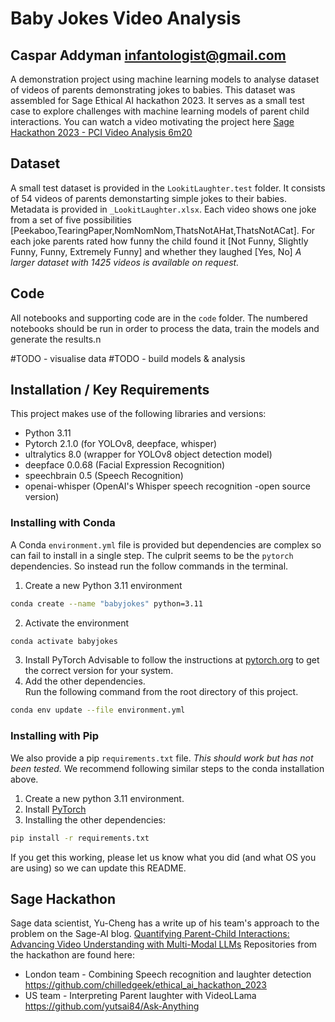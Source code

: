 # Baby Jokes Video Analysis

## Caspar Addyman <infantologist@gmail.com>

A demonstration project using machine learning models to analyse dataset of videos of parents demonstrating jokes to babies. This dataset was assembled for Sage Ethical AI hackathon 2023. It serves as a small test case to explore challenges with machine learning models of parent child interactions. You can watch a video motivating the project here [Sage Hackathon 2023 - PCI Video Analysis 6m20](https://www.youtube.com/watch?v=mt0Um-ZNbj4)

## Dataset

A small test dataset is provided in the `LookitLaughter.test` folder. It consists of 54 videos of parents demonstarting simple jokes to their babies. Metadata is provided in `_LookitLaughter.xlsx`. Each video shows one joke from a set of five possibilities [Peekaboo,TearingPaper,NomNomNom,ThatsNotAHat,ThatsNotACat]. For each joke parents rated how funny the child found it [Not Funny, Slightly Funny, Funny, Extremely Funny] and whether they laughed [Yes, No]
_A larger dataset with 1425 videos is available on request._

## Code

All notebooks and supporting code are in the `code` folder. The numbered notebooks should be run in order to process the data, train the models and generate the results.n

#TODO - visualise data
#TODO - build models & analysis

## Installation / Key Requirements

This project makes use of the following libraries and versions:

- Python 3.11
- Pytorch 2.1.0 (for YOLOv8, deepface, whisper)
- ultralytics 8.0 (wrapper for YOLOv8 object detection model)
- deepface 0.0.68 (Facial Expression Recognition)
- speechbrain 0.5 (Speech Recognition)
- openai-whisper (OpenAI's Whisper speech recognition -open source version)

### Installing with Conda

A Conda `environment.yml` file is provided but dependencies are complex so can fail to install in a single step.
The culprit seems to be the `pytorch` dependencies. So instead run the follow commands in the terminal.

1. Create a new Python 3.11 environment

```bash
conda create --name "babyjokes" python=3.11
```

2. Activate the environment

```bash
conda activate babyjokes
```

3. Install PyTorch
   Advisable to follow the instructions at [pytorch.org](https://pytorch.org/) to get the correct version for your system.
4. Add the other dependencies.  
   Run the following command from the root directory of this project.

```bash
conda env update --file environment.yml
```

### Installing with Pip

We also provide a pip `requirements.txt` file. _This should work but has not been tested._
We recommend following similar steps to the conda installation above.

1. Create a new python 3.11 environment.
2. Install [PyTorch](https://pytorch.org/get-started/locally/)
3. Installing the other dependencies:

```bash
pip install -r requirements.txt
```

If you get this working, please let us know what you did (and what OS you are using) so we can update this README.

## Sage Hackathon

Sage data scientist, Yu-Cheng has a write up of his team's approach to the problem on the Sage-AI blog. [Quantifying Parent-Child Interactions: Advancing Video Understanding with Multi-Modal LLMs](https://medium.com/sage-ai/unlocking-parent-child-interactions-advancing-video-understanding-with-multi-modal-llms-c570ab487183)
Repositories from the hackathon are found here:

- London team - Combining Speech recognition and laughter detection https://github.com/chilledgeek/ethical_ai_hackathon_2023
- US team - Interpreting Parent laughter with VideoLLama https://github.com/yutsai84/Ask-Anything
